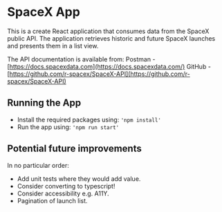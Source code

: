 # SpaceX App

This is a create React application that consumes data from the SpaceX public API. The application retrieves historic and future SpaceX launches and presents them in a list view.

The API documentation is available from:
Postman - [https://docs.spacexdata.com](https://docs.spacexdata.com/)
GitHub - [https://github.com/r-spacex/SpaceX-API](https://github.com/r-spacex/SpaceX-API)

## Running the App
- Install the required packages using: <code>'npm install'</code>
- Run the app using: <code>'npm run start'</code>

## Potential future improvements
In no particular order:

- Add unit tests where they would add value.
- Consider converting to typescript!
- Consider accessibility e.g. A11Y.
- Pagination of launch list.